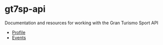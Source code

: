 # gt7sp-api
Documentation and resources for working with the Gran Turismo Sport API

* [Profile](#profile)
* [Events](#events)

